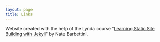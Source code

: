 ```yaml
---
layout: page
title: Links
---
```

Website created with the help of the Lynda course "[Learning Static Site Building with Jekyll](https://www.lynda.com/GitHub-tutorials/Learning-Static-Site-Building-Jekyll/761964-2.html)" by Nate Barbettini.